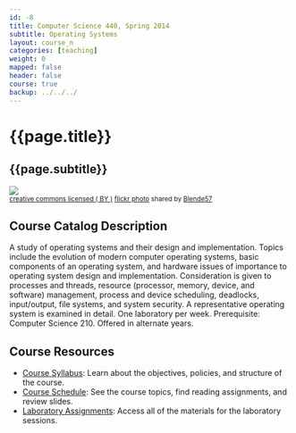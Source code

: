 ```yaml
---
id: -8
title: Computer Science 440, Spring 2014 
subtitle: Operating Systems
layout: course_n
categories: [teaching]
weight: 0
mapped: false
header: false 
course: true
backup: ../../../
---
```


# {{page.title}}

## {{page.subtitle}}

<a title="passing through" href="http://flickr.com/photos/blende57/11851701723"><img class="img-responsive-tight" src="http://farm3.static.flickr.com/2828/11851701723_87bf71227e_z.jpg" /></a><br /><small><a href="http://creativecommons.org/licenses/by/2.0/">creative commons licensed ( BY )</a> <a title="passing through" href="http://flickr.com/photos/blende57/11851701723">flickr photo</a> shared by <a href="http://flickr.com/people/blende57">Blende57</a></small>

## Course Catalog Description

A study of operating systems and their design and implementation. Topics include the evolution of modern computer
operating systems, basic components of an operating system, and hardware issues of importance to operating system design
and implementation. Consideration is given to processes and threads, resource (processor, memory, device, and software)
management, process and device scheduling, deadlocks, input/output, file systems, and system security. A representative
operating system is examined in detail. One laboratory per week. Prerequisite: Computer Science 210. Offered in
alternate years.

## Course Resources

<ul class="fa-ul">

<li><i class="fa-li fa fa-arrow-right"></i><a href="{{site.baseurl}}teaching/cs440S2014/provide/syllabus/cs440S2014-syllabus.pdf"
class="major">Course Syllabus</a>: Learn about the objectives, policies, and structure of the course. 

<li><i class="fa-li fa fa-arrow-right"></i><a href="{{site.baseurl}}teaching/cs440S2014/schedule/"
class="major">Course Schedule</a>: See the course topics, find reading assignments, and review slides.

<li><i class="fa-li fa fa-arrow-right"></i><a href="{{site.baseurl}}teaching/cs440S2014/laboratories/"
class="major">Laboratory Assignments</a>: Access all of the materials for the laboratory sessions.

</ul>
